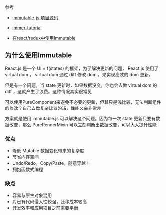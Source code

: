 

参考
* [immutable-js 项目源码](https://github.com/immutable-js/immutable-js)

* [immer-tutorial](https://github.com/ronffy/immer-tutorial)

* [在react/redux中使用Immutable](https://www.cnblogs.com/greatluoluo/p/8469224.html)


## 为什么使用Immutable

React.js 是一个 UI = f(states) 的框架，为了解决更新的问题， React.js 使用了 virtual dom ， virtual dom 通过 diff 修改 dom ，来实现高效的 dom 更新。

但是有一个问题。当 state 更新时，如果数据没变，你也会去做 virtual dom 的 diff ，这就产生了浪费。这种情况其实很常见

可以使用PureComponent来避免不必要的更新，但其只是浅比较，无法判断组件的修改？自己去做复杂比较的话，性能又会非常差

方案就是使用 immutable.js 可以解决这个问题。因为每一次 state 更新只要有数据改变，那么 PureRenderMixin 可以立刻判断出数据改变，可以大大提升性能

### 优点
* 降低 Mutable 数据变化带来的复杂度
* 节省内存空间
* Undo/Redo，Copy/Paste，随意穿越！
* 拥抱函数式编程

### 缺点
* 容易与原生对象混用
* 对已有代码侵入性较强，迁移成本较高
* 开发效率和应用项目之前需要平衡